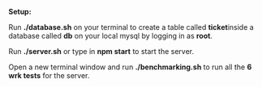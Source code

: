 **Setup:**

Run **./database.sh** on your terminal to create a table called **ticket**inside a database called **db** on your local mysql by logging in as **root**.

Run **./server.sh** or type in **npm start** to start the server.

Open a new terminal window and run **./benchmarking.sh** to run all the **6 
wrk tests** for the server.
